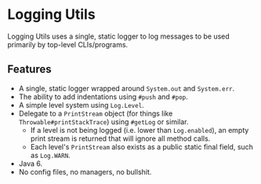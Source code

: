 # Logging Utils

Logging Utils uses a single, static logger to log messages to be used primarily by top-level CLIs/programs.

## Features

- A single, static logger wrapped around `System.out` and `System.err`.
- The ability to add indentations using `#push` and `#pop`.
- A simple level system using `Log.Level`.
- Delegate to a `PrintStream` object (for things like `Throwable#printStackTrace`) using `#getLog` or similar.
  - If a level is not being logged (i.e. lower than `Log.enabled`), an empty print stream is returned that will ignore all method calls.
  - Each level's `PrintStream` also exists as a public static final field, such as `Log.WARN`.
- Java 6.
- No config files, no managers, no bullshit.
